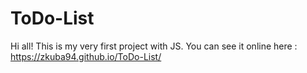 # ToDo-List
Hi all! 
This is my very first project with JS. You can see it online here : https://zkuba94.github.io/ToDo-List/
